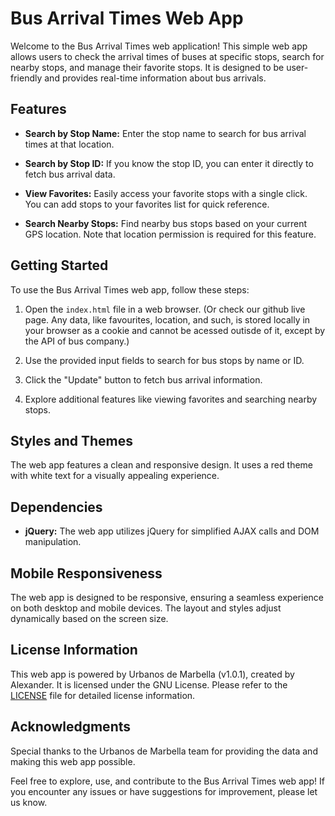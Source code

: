 Bus Arrival Times Web App
=========================

Welcome to the Bus Arrival Times web application! This simple web app allows users to check the arrival times of buses at specific stops, search for nearby stops, and manage their favorite stops. It is designed to be user-friendly and provides real-time information about bus arrivals.

Features
--------

- **Search by Stop Name:** Enter the stop name to search for bus arrival times at that location.

- **Search by Stop ID:** If you know the stop ID, you can enter it directly to fetch bus arrival data.

- **View Favorites:** Easily access your favorite stops with a single click. You can add stops to your favorites list for quick reference.

- **Search Nearby Stops:** Find nearby bus stops based on your current GPS location. Note that location permission is required for this feature.

Getting Started
---------------

To use the Bus Arrival Times web app, follow these steps:

1. Open the `index.html` file in a web browser. (Or check our github live page. Any data, like favourites, location, and such, is stored locally in your browser as a cookie and cannot be acessed outisde of it, except by the API of bus company.)

2. Use the provided input fields to search for bus stops by name or ID.

3. Click the "Update" button to fetch bus arrival information.

4. Explore additional features like viewing favorites and searching nearby stops.

Styles and Themes
-----------------

The web app features a clean and responsive design. It uses a red theme with white text for a visually appealing experience.

Dependencies
------------

- **jQuery:** The web app utilizes jQuery for simplified AJAX calls and DOM manipulation.

Mobile Responsiveness
---------------------

The web app is designed to be responsive, ensuring a seamless experience on both desktop and mobile devices. The layout and styles adjust dynamically based on the screen size.

License Information
-------------------

This web app is powered by Urbanos de Marbella (v1.0.1), created by Alexander. It is licensed under the GNU License. Please refer to the [LICENSE](https://chat.openai.com/c/img/LICENSE) file for detailed license information.

Acknowledgments
---------------

Special thanks to the Urbanos de Marbella team for providing the data and making this web app possible.

Feel free to explore, use, and contribute to the Bus Arrival Times web app! If you encounter any issues or have suggestions for improvement, please let us know.
